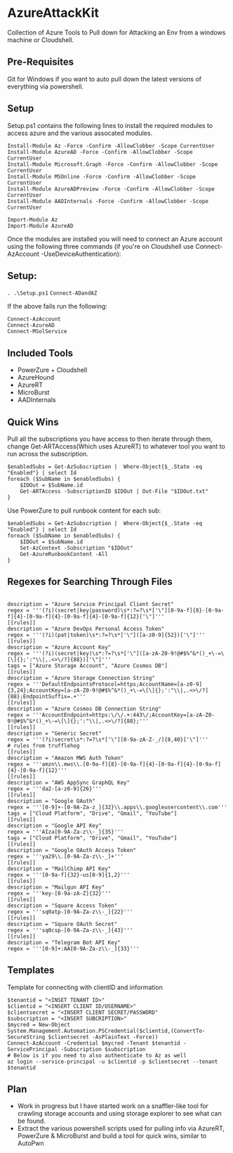 # AzureAttackKit
Collection of Azure Tools to Pull down for Attacking an Env from a windows machine or Cloudshell. 

## Pre-Requisites
Git for Windows if you want to auto pull down the latest versions of everything via powershell.

## Setup
Setup.ps1 contains the following lines to install the required modules to access azure and the various assocated modules. 
```
Install-Module Az -Force -Confirm -AllowClobber -Scope CurrentUser
Install-Module AzureAD -Force -Confirm -AllowClobber -Scope CurrentUser
Install-Module Microsoft.Graph -Force -Confirm -AllowClobber -Scope CurrentUser
Install-Module MSOnline -Force -Confirm -AllowClobber -Scope CurrentUser       
Install-Module AzureADPreview -Force -Confirm -AllowClobber -Scope CurrentUser 
Install-Module AADInternals -Force -Confirm -AllowClobber -Scope CurrentUser   

Import-Module Az
Import-Module AzureAD
```

Once the modules are installed you will need to connect an Azure account using the following three commands (if you're on Cloudshell use Connect-AzAccount -UseDeviceAuthentication): 
## Setup:
`. .\Setup.ps1`
`Connect-ADandAZ`

If the above fails run the following:
``` 
Connect-AzAccount
Connect-AzureAD
Connect-MSolService
```

## Included Tools
- PowerZure + Cloudshell
- AzureHound
- AzureRT
- MicroBurst
- AADInternals

## Quick Wins
Pull all the subscriptions you have access to then iterate through them, change Get-ARTAccess(Which uses AzureRT) to whatever tool you want to run across the subscription.
```
$enabledSubs = Get-AzSubscription |  Where-Object{$_.State -eq "Enabled"} | select Id
foreach ($SubName in $enabledSubs) {
    $IDOut = $SubName.id
    Get-ARTAccess -SubscriptionID $IDOut | Out-File "$IDOut.txt"
}
```

Use PowerZure to pull runbook content for each sub:
```
$enabledSubs = Get-AzSubscription |  Where-Object{$_.State -eq "Enabled"} | select Id
foreach ($SubName in $enabledSubs) {    
    $IDOut = $SubName.id
    Set-AzContext -Subscription "$IDOut"
    Get-AzureRunbookContent -All
}
```

## Regexes for Searching Through Files
```

description = "Azure Service Principal Client Secret"
regex = '''(?i)(secret|key|password)\s*:?=?\s*['\"][0-9a-f]{8}-[0-9a-f]{4}-[0-9a-f]{4}-[0-9a-f]{4}-[0-9a-f]{12}['\"]'''
[[rules]]
description = "Azure DevOps Personal Access Token"
regex = '''(?i)(pat|token)\s*:?=?\s*['\"]([a-z0-9]{52})['\"]'''
[[rules]]
description = "Azure Account Key"
regex = '''(?i)(secret|key)\s*:?=?\s*['\"]([a-zA-Z0-9!@#$%^&*()_+\-=\[\]{};':"\\|,.<>\/?]{88})['\"]'''
tags = ["Azure Storage Account", "Azure Cosmos DB"]
[[rules]]
description = "Azure Storage Connection String"
regex = '''DefaultEndpointsProtocol=https;AccountName=[a-z0-9]{3,24};AccountKey=[a-zA-Z0-9!@#$%^&*()_+\-=\[\]{};':"\\|,.<>\/?]{88};EndpointSuffix=.+'''
[[rules]]
description = "Azure Cosmos DB Connection String"
regex = '''AccountEndpoint=https:\/\/.+:443\/;AccountKey=[a-zA-Z0-9!@#$%^&*()_+\-=\[\]{};':"\\|,.<>\/?]{88};'''
[[rules]]
description = "Generic Secret"
regex = '''(?i)secret\s*:?=?\s*['\"][0-9a-zA-Z-_/]{8,40}['\"]'''
# rules from trufflehog
[[rules]]
description = "Amazon MWS Auth Token"
regex = '''amzn\\.mws\\.[0-9a-f]{8}-[0-9a-f]{4}-[0-9a-f]{4}-[0-9a-f]{4}-[0-9a-f]{12}'''
[[rules]]
description = "AWS AppSync GraphQL Key"
regex = '''da2-[a-z0-9]{26}'''
[[rules]]
description = "Google OAuth"
regex = '''[0-9]+-[0-9A-Za-z_]{32}\\.apps\\.googleusercontent\\.com'''
tags = ["Cloud Platform", "Drive", "Gmail", "YouTube"]
[[rules]]
description = "Google API Key"
regex = '''AIza[0-9A-Za-z\\-_]{35}'''
tags = ["Cloud Platform", "Drive", "Gmail", "YouTube"]
[[rules]]
description = "Google OAuth Access Token"
regex = '''ya29\\.[0-9A-Za-z\\-_]+'''
[[rules]]
description = "MailChimp API Key"
regex = '''[0-9a-f]{32}-us[0-9]{1,2}'''
[[rules]]
description = "Mailgun API Key"
regex = '''key-[0-9a-zA-Z]{32}'''
[[rules]]
description = "Square Access Token"
regex = '''sq0atp-[0-9A-Za-z\\-_]{22}'''
[[rules]]
description = "Square OAuth Secret"
regex = '''sq0csp-[0-9A-Za-z\\-_]{43}'''
[[rules]]
description = "Telegram Bot API Key"
regex = '''[0-9]+:AA[0-9A-Za-z\\-_]{33}'''
```

## Templates
Template for connecting with clientID and information
```
$tenantid = "<INSET TENANT ID>"
$clientid = "<INSERT CLIENT ID/USERNAME>"
$clientsecret = "<INSERT CLIENT SECRET/PASSWORD"
$subscription = "<INSERT SUBCRIPTION>"
$mycred = New-Object System.Management.Automation.PSCredential($clientid,(ConvertTo-SecureString $clientsecret -AsPlainText -Force))
Connect-AzAccount -Credential $mycred -Tenant $tenantid -ServicePrincipal -Subscription $subscription
# Below is if you need to also authenticate to Az as well
az login --service-principal -u $clientid -p $clientsecret --tenant $tenantid
```


## Plan
- Work in progress but I have started work on a snaffler-like tool for crawling storage accounts and using storage 
explorer to see what can be found.
- Extract the various powershell scripts used for pulling info via AzureRT, PowerZure & MicroBurst and build a tool 
for quick wins, similar to AutoPwn
